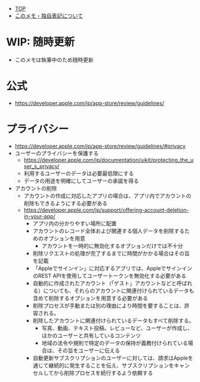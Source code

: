 - [TOP](./README.md)
- [このメモ・独自表記について](../README.md)


# WIP: 随時更新
* このメモは執筆中のため随時更新 

# 公式
* https://developer.apple.com/jp/app-store/review/guidelines/

# プライバシー
* https://developer.apple.com/jp/app-store/review/guidelines/#privacy
* ユーザーのプライバシーを保護する
    * https://developer.apple.com/jp/documentation/uikit/protecting_the_user_s_privacy/
    * 利用するユーザーのデータは必要最低限にする
    * データの用途を明確にしてユーザーの承諾を得る
* アカウントの削除
    * アカウントの作成に対応したアプリの場合は、アプリ内でアカウントの削除もできるようにする必要がある
    * https://developer.apple.com/jp/support/offering-account-deletion-in-your-app/
        * アプリ内の分かりやすい場所に配置
        * アカウントのレコード全体および関連する個人データを削除するためのオプションを用意
            * アカウントを一時的に無効化するオプションだけでは不十分
        * 削除リクエストの処理が完了するまでに時間がかかる場合はその旨を記載
        * 「Appleでサインイン」に対応するアプリでは、AppleでサインインのREST APIを使用してユーザートークンを無効化する必要がある
        * 自動的に作成されたアカウント（「ゲスト」アカウントなどと呼ばれる）についても、それらのアカウントに関連付けられているデータも含めて削除するオプションを用意する必要がある
        * 削除プロセスが手動または別の理由により時間を要することは、許容される。
        * 削除したアカウントに関連付けられているデータもすべて削除する。
            * 写真、動画、テキスト投稿、レビューなど、ユーザーが作成し、ほかのユーザーと共有しているコンテンツ
            * 地域の法令や規則で特定のデータの保持が義務付けられている場合は、その旨をユーザーに伝える
        * 自動更新サブスクリプションのユーザーに対しては、請求はAppleを通じて継続的に発生することを伝え、サブスクリプションをキャンセルしてから削除プロセスを続行するよう依頼する